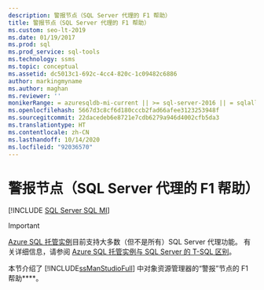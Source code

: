 ```yaml
---
description: 警报节点（SQL Server 代理的 F1 帮助）
title: 警报节点（SQL Server 代理的 F1 帮助）
ms.custom: seo-lt-2019
ms.date: 01/19/2017
ms.prod: sql
ms.prod_service: sql-tools
ms.technology: ssms
ms.topic: conceptual
ms.assetid: dc5013c1-692c-4cc4-820c-1c09482c6886
author: markingmyname
ms.author: maghan
ms.reviewer: ''
monikerRange: = azuresqldb-mi-current || >= sql-server-2016 || = sqlallproducts-allversions
ms.openlocfilehash: 5667d3c8cf6d180cccb2fad66afee3123253948f
ms.sourcegitcommit: 22dacedeb6e8721e7cdb6279a946d4002cfb5da3
ms.translationtype: HT
ms.contentlocale: zh-CN
ms.lasthandoff: 10/14/2020
ms.locfileid: "92036570"
---
```

# <a name="alerts-node-sql-server-agent-f1-help"></a>警报节点（SQL Server 代理的 F1 帮助）
[!INCLUDE [SQL Server SQL MI](../../includes/applies-to-version/sql-asdbmi.md)]

> [!IMPORTANT]  
> [Azure SQL 托管实例](/azure/sql-database/sql-database-managed-instance)目前支持大多数（但不是所有）SQL Server 代理功能。 有关详细信息，请参阅 [Azure SQL 托管实例与 SQL Server 的 T-SQL 区别](/azure/sql-database/sql-database-managed-instance-transact-sql-information#sql-server-agent)。

 本节介绍了 [!INCLUDE[ssManStudioFull](../../includes/ssmanstudiofull-md.md)] 中对象资源管理器的“警报”节点的 F1 帮助****。  
